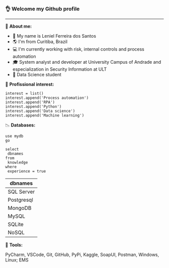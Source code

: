 ### :ok_hand: **Welcome my Github profile**

------

:mag_right: **About me:**

- :punch: My name is Leniel Ferreira dos Santos
- :earth_americas: I'm from Curitiba, Brazil
- :computer: I'm currently working with risk, internal controls and process automation
- :mortar_board: System analyst and developer at University Campus of Andrade and especialization in Security Information at ULT
- :wind_chime: Data Science student

:pushpin: **Profissional interest:**

```
interest = list()
interest.append('Process automation')
interest.append('RPA')
interest.append('Python')
interest.append('Data science')
interest.append('Machine learning')

```

:chart_with_downwards_trend:  **Databases:**

```
use mydb 
go

select 
 dbnames
from 
 knowledge
where
 experience = true
```

| dbnames    |
| ---------- |
| SQL Server |
| Postgresql |
| MongoDB    |
| MySQL      |
| SQLite     |
| NoSQL      |



:round_pushpin:  **Tools:**

PyCharm, VSCode, Git, GitHub, PyPi, Kaggle, SoapUI, Postman, Windows, Linux; EMS

